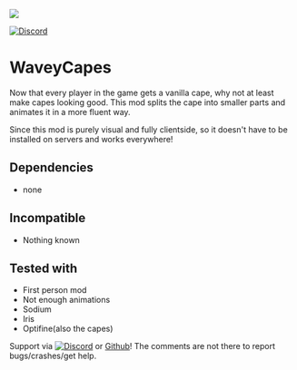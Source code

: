 ![](https://tr7zw.dev/curse/waveycapes-banner.jpg)

[![Discord](https://tr7zw.dev/curse/Discord-long.png)](https://discord.gg/2wKH8yeThf)

# WaveyCapes

Now that every player in the game gets a vanilla cape, why not at least make capes looking good. This mod splits the cape into smaller parts and animates it in a more fluent way.

Since this mod is purely visual and fully clientside, so it doesn't have to be installed on servers and works everywhere!

## Dependencies

- none

## Incompatible

- Nothing known

## Tested with

- First person mod
- Not enough animations
- Sodium
- Iris
- Optifine(also the capes)

Support via [![Discord](https://tr7zw.dev/curse/Discord.png)](https://discord.gg/2wKH8yeThf) or [Github](https://github.com/tr7zw/3d-skin-layers)! The comments are not there to report bugs/crashes/get help.
